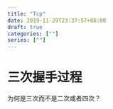```yaml
---
title: "Tcp"
date: 2019-11-29T23:37:57+08:00
draft: true
categories: [""]
series: [""]
---
```


# 三次握手过程

为何是三次而不是二次或者四次？